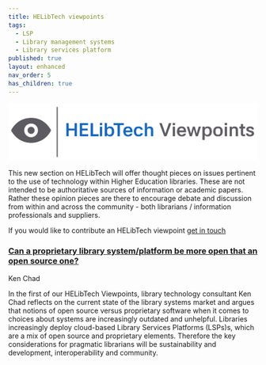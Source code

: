 ```yaml
---
title: HELibTech viewpoints
tags:
  - LSP
  - Library management systems
  - Library services platform
published: true
layout: enhanced
nav_order: 5
has_children: true
---
```

![](/assets/images/logo-viewpoints.svg)

This new section on HELibTech will offer thought pieces on issues pertinent to the use of technology within Higher Education libraries. These are not intended to be authoritative sources of information or academic papers. Rather these opinion pieces are there to encourage debate and discussion from within and across the community - both librarians / information professionals and suppliers.

If you would like to contribute an HELibTech viewpoint [get in touch](paulverlander@gmail.com)

### [Can a proprietary library system/platform be more open that an open source one?](https://www.helibtech.com/helibtech-viewpoints/can-a-proprietary-library-system-platform-be-more-open-than-an-open-source-one)

Ken Chad

In the first of our HELibTech Viewpoints, library technology consultant Ken Chad reflects on the current state of the library systems market and argues that notions of open source versus proprietary software when it comes to choices about systems are increasingly outdated and unhelpful. Libraries increasingly deploy cloud-based Library Services Platforms (LSPs)s, which are a mix of open source and proprietary elements. Therefore the key considerations for pragmatic librarians will be sustainability and development, interoperability and community.[](paulverlander@gmail.com)
